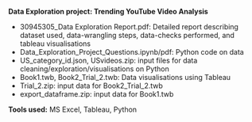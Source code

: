 **Data Exploration project: Trending YouTube Video Analysis**

- 30945305_Data Exploration Report.pdf: Detailed report describing dataset used, data-wrangling steps, data-checks performed, and tableau visualisations
- Data_Exploration_Project_Questions.ipynb/pdf: Python code on data
- US_category_id.json, USvideos.zip: input files for data cleaning/exploration/visualisations on Python
- Book1.twb, Book2_Trial_2.twb: Data visualisations using Tableau
- Trial_2.zip: input data for Book2_Trial_2.twb
- export_dataframe.zip: input data for Book1.twb

**Tools used:** MS Excel, Tableau, Python
